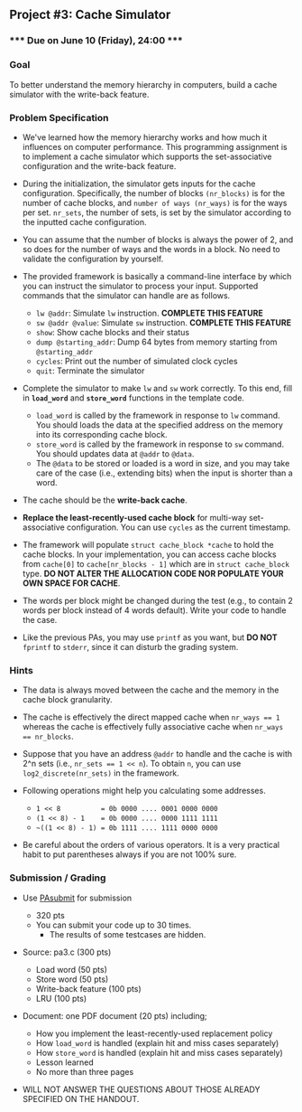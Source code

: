 ## Project #3: Cache Simulator

### *** Due on June 10 (Friday), 24:00 ***

### Goal

To better understand the memory hierarchy in computers, build a cache simulator with the write-back feature.

### Problem Specification

- We've learned how the memory hierarchy works and how much it influences on computer performance. This programming assignment is to implement a cache simulator which supports the set-associative configuration and the write-back feature.

- During the initialization, the simulator gets inputs for the cache configuration. Specifically, the number of blocks `(nr_blocks)` is for the number of cache blocks, and `number of ways (nr_ways)` is for the ways per set. `nr_sets`, the number of sets, is set by the simulator according to the inputted cache configuration.

- You can assume that the number of blocks is always the power of 2, and so does for the number of ways and the words in a block. No need to validate the configuration by yourself.

- The provided framework is basically a command-line interface by which you can instruct the simulator to process your input. Supported commands that the simulator can handle are as follows.
  - `lw @addr`: Simulate `lw` instruction. **COMPLETE THIS FEATURE**
  - `sw @addr @value`: Simulate `sw` instruction. **COMPLETE THIS FEATURE**
  - `show`:  Show cache blocks and their status
  - `dump @starting_addr`: Dump 64 bytes from memory starting from `@starting_addr`
  - `cycles`: Print out the number of simulated clock cycles
  - `quit`: Terminate the simulator

- Complete the simulator to make `lw` and `sw` work correctly. To this end, fill in **`load_word`** and **`store_word`** functions in the template code.
  - `load_word` is called by the framework in response to `lw` command. You should loads the data at the specified address on the memory into its corresponding cache block.
  - `store_word` is called by the framework in response to `sw` command. You should updates data at `@addr` to `@data`.
  - The `@data` to be stored or loaded is a word in size, and you may take care of the case (i.e., extending bits) when the input is shorter than a word.

- The cache should be the **write-back cache**.

- **Replace the least-recently-used cache block** for multi-way set-associative configuration. You can use `cycles` as the current timestamp.

- The framework will populate `struct cache_block *cache` to hold the cache blocks. In your implementation, you can access cache blocks from `cache[0]` to `cache[nr_blocks - 1]` which are in `struct cache_block` type. **DO NOT ALTER THE ALLOCATION CODE NOR POPULATE YOUR OWN SPACE FOR CACHE**.

- The words per block might be changed during the test (e.g., to contain 2 words per block instead of 4 words default). Write your code to handle the case.

- Like the previous PAs, you may use `printf` as you want, but **DO NOT** `fprintf` to `stderr`, since it can disturb the grading system.


### Hints

- The data is always moved between the cache and the memory in the cache block granularity.

- The cache is effectively the direct mapped cache when `nr_ways == 1` whereas the cache is effectively fully associative cache when `nr_ways == nr_blocks`.

- Suppose that you have an address `@addr` to handle and the cache is with 2^n sets (i.e., `nr_sets == 1 << n`). To obtain `n`, you can use `log2_discrete(nr_sets)` in the framework.

- Following operations might help you calculating some addresses.
  - `1 << 8          = 0b 0000 .... 0001 0000 0000`
  - `(1 << 8) - 1    = 0b 0000 .... 0000 1111 1111`
  - `~((1 << 8) - 1) = 0b 1111 .... 1111 0000 0000`

- Be careful about the orders of various operators. It is a very practical habit to put parentheses always if you are not 100% sure.


### Submission / Grading

- Use [PAsubmit](https://sslab.ajou.ac.kr/pasubmit) for submission
	- 320 pts
  - You can submit your code up to 30 times.
	- The results of some testcases are hidden.

- Source: pa3.c (300 pts)
	- Load word (50 pts)
	- Store word (50 pts)
	- Write-back feature (100 pts)
	- LRU (100 pts)

- Document: one PDF document (20 pts) including;
	- How you implement the least-recently-used replacement policy
	- How `load_word` is handled (explain hit and miss cases separately)
	- How `store_word` is handled (explain hit and miss cases separately)
	- Lesson learned
	- No more than three pages

- WILL NOT ANSWER THE QUESTIONS ABOUT THOSE ALREADY SPECIFIED ON THE HANDOUT.

